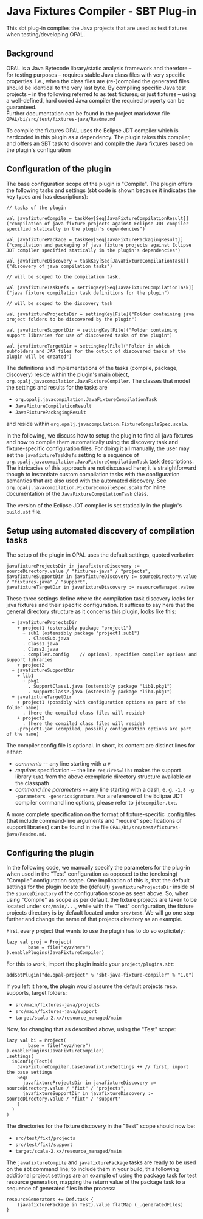 # Java Fixtures Compiler - SBT Plug-in

This sbt plug-in compiles the Java projects that are used as test fixtures when testing/developing OPAL.

## Background

OPAL is a Java Bytecode library/static analysis framework and therefore – for testing purposes – requires stable Java class files with very specific properties. I.e., when the class files are (re-)compiled the generated files should be identical to the very last byte. By compiling specific Java test projects – in the following referred to as test fixtures; or just fixtures – using a well-defined, hard coded Java compiler the required property can be guaranteed.   
Further documentation can be found in the project markdown file `OPAL/bi/src/test/fixtures-java/Readme.md`

To compile the fixtures OPAL uses the Eclipse JDT compiler which is hardcoded in this plugin as a dependency. The plugin takes this compiler, and offers an SBT task to discover and compile the Java fixtures based on the plugin's configuration

## Configuration of the plugin

The base configuration scope of the plugin is "Compile". The plugin offers the following tasks and settings (sbt code is shown because it indicates the key types and has descriptions):

```
// tasks of the plugin

val javafixtureCompile = taskKey[Seq[JavaFixtureCompilationResult]]("compilation of java fixture projects against Eclipse JDT compiler specified statically in the plugin's dependencies")

val javafixturePackage = taskKey[Seq[JavaFixturePackagingResult]]("compilation and packaging of java fixture projects against Eclipse JDT compiler specified statically in the plugin's dependencies")

val javafixtureDiscovery = taskKey[Seq[JavaFixtureCompilationTask]]("discovery of java compilation tasks")

// will be scoped to the compilation task.

val javafixtureTaskDefs = settingKey[Seq[JavaFixtureCompilationTask]]("java fixture compilation task definitions for the plugin")

// will be scoped to the discovery task

val javafixtureProjectsDir = settingKey[File]("Folder containing java project folders to be discovered by the plugin")

val javafixtureSupportDir = settingKey[File]("Folder containing support libraries for use of discovered tasks of the plugin")

val javafixtureTargetDir = settingKey[File]("Folder in which subfolders and JAR files for the output of discovered tasks of the plugin will be created")
```

The definitions and implementations of the tasks (compile, package, discovery) reside within the plugin's main object, `org.opalj.javacompilation.JavaFixtureCompiler`. The classes that model the settings and results for the tasks are

- `org.opalj.javacompilation.JavaFixtureCompilationTask`
- `JavaFixtureCompilationResult`
- `JavaFixturePackagingResult`

and reside within `org.opalj.javacompilation.FixtureCompileSpec.scala`.

In the following, we discuss how to setup the plugin to find all java fixtures and how to compile them automatically using the discovery task and fixture-specific configuration files. For doing it all manually, the user may set the `javafixtureTaskDefs` setting to a sequence of `org.opalj.javacompilation.JavaFixtureCompilationTask` task descriptions. The intricacies of this approach are not discussed here; it is straightforward though to instantiate custom compilation tasks with the configuration semantics that are also used with the automated discovery. See `org.opalj.javacompilation.FixtureCompileSpec.scala` for inline documentation of the `JavaFixtureCompilationTask` class.

The version of the Eclipse JDT compiler is set statically in the plugin's `build.sbt` file.

## Setup using automated discovery of compilation tasks

The setup of the plugin in OPAL uses the default settings, quoted verbatim:

```
javafixtureProjectsDir in javafixtureDiscovery := sourceDirectory.value / "fixtures-java" / "projects",
javafixtureSupportDir in javafixtureDiscovery := sourceDirectory.value / "fixtures-java" / "support",
javafixtureTargetDir in javafixtureDiscovery := resourceManaged.value
```

These three settings define where the compilation task discovery looks for java fixtures and their specific configuration. It suffices to say here that the general directory structure as it concerns this plugin, looks like this:

```
  + javafixtureProjectsDir
    + project1 (ostensibly package "project1")
      + sub1 (ostensibly package "project1.sub1")
        . ClassSub.java
      . Class1.java
      . Class2.java
      . compiler.config    // optional, specifies compiler options and support libraries
    + project2
  + javafixtureSupportDir
    + lib1
      + pkg1
        . SupportClass1.java (ostensibly package "lib1.pkg1")
        . SupportClass2.java (ostensibly package "lib1.pkg1")
  + javafixtureTargetDir
    + project1 (possibly with configuration options as part of the folder name)
      . (here the compiled class files will reside)
    + project2
      . (here the compiled class files will reside)
    .project1.jar (compiled, possibly configuration options are part of the name)

```

The compiler.config file is optional. In short, its content are distinct lines for either:
 - _comments_ -- any line starting with a `#`
 - _requires_ specification -- the line `requires=lib1` makes the support library `lib1` from
   the above exemplaric directory structure available on the classpath
 - _command line parameters_ -- any line starting with a dash, e. g. `-1.8 -g -parameters -genericsignature`.
   For a reference of the Eclipse JDT compiler command line options, please refer to `jdtcompiler.txt`.

A more complete specification on the format of fixture-specific .config files (that include command-line arguments and "require" specifications of support libraries) can be found in the file `OPAL/bi/src/test/fixtures-java/Readme.md`.


## Configuring the plugin

In the following code, we manually specify the parameters for the plug-in when used in the "Test"
configuration as opposed to the (enclosing) "Compile" configuration scope. One implication of this is,
that the default settings for the plugin locate the (default) `javafixtureProjectsDir` inside of the
`sourceDirectory` of the configuration scope as seen above. So, when using "Compile" as scope as per default,
the fixture projects are taken to be located under `src/main/...`, while with the "Test" configuration, the
fixture projects directory is by default located under `src/test`. We will go one step further and change the name of
that projects directory as an example.

First, every project that wants to use the plugin has to do so explicitely:

```
lazy val proj = Project(
		base = file("xyz/here")
).enablePlugins(JavaFixtureCompiler)
```

For this to work, import the plugin inside your `project/plugins.sbt`:

```
addSbtPlugin("de.opal-project" % "sbt-java-fixture-compiler" % "1.0")
```

If you left it here, the plugin would assume the default projects resp. supports, target folders:

 - `src/main/fixtures-java/projects`
 - `src/main/fixtures-java/support`
 - `target/scala-2.xx/resource_managed/main`

Now, for changing that as described above, using the "Test" scope:

```
lazy val bi = Project(
		base = file("xyz/here")
).enablePlugins(JavaFixtureCompiler)
.settings(
  inConfig(Test)(
    JavaFixtureCompiler.baseJavafixtureSettings ++ // first, import the base settings
    Seq(
      javafixtureProjectsDir in javafixtureDiscovery := sourceDirectory.value / "fixt" / "projects",
      javafixtureSupportDir in javafixtureDiscovery := sourceDirectory.value / "fixt" / "support"
    )
  )
)

```

The directories for the fixture discovery in the "Test" scope should now be:

- `src/test/fixt/projects`
- `src/test/fixt/support`
- `target/scala-2.xx/resource_managed/main`

The `javafixtureCompile` and `javafixturePackage` tasks are ready to be used on the sbt command line; to
include them in your build, this following additional project settings are an example of using the package
task for test resource generation, mapping the return value of the package task to a sequence of generated files in the process:

```
resourceGenerators += Def.task {
    (javafixturePackage in Test).value flatMap (_.generatedFiles)
}
```
